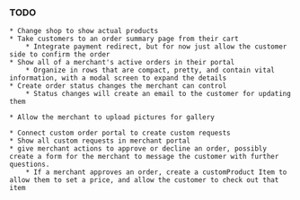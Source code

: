### TODO

    * Change shop to show actual products
    * Take customers to an order summary page from their cart
        * Integrate payment redirect, but for now just allow the customer side to confirm the order
    * Show all of a merchant's active orders in their portal
        * Organize in rows that are compact, pretty, and contain vital information, with a modal screen to expand the details
    * Create order status changes the merchant can control
        * Status changes will create an email to the customer for updating them

    * Allow the merchant to upload pictures for gallery

    * Connect custom order portal to create custom requests
    * Show all custom requests in merchant portal
    * give merchant actions to approve or decline an order, possibly create a form for the merchant to message the customer with further questions.
        * If a merchant approves an order, create a customProduct Item to allow them to set a price, and allow the customer to check out that item